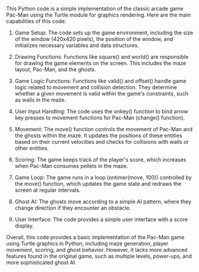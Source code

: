 This Python code is a simple implementation of the classic arcade game Pac-Man using the Turtle module for graphics rendering. Here are the main capabilities of this code:

1. Game Setup: The code sets up the game environment, including the size of the window (420x420 pixels), the position of the window, and initializes necessary variables and data structures.

2. Drawing Functions: Functions like square() and world() are responsible for drawing the game elements on the screen. This includes the maze layout, Pac-Man, and the ghosts.

3. Game Logic Functions: Functions like valid() and offset() handle game logic related to movement and collision detection. They determine whether a given movement is valid within the game's constraints, such as walls in the maze.

4. User Input Handling: The code uses the onkey() function to bind arrow key presses to movement functions for Pac-Man (change() function).

5. Movement: The move() function controls the movement of Pac-Man and the ghosts within the maze. It updates the positions of these entities based on their current velocities and checks for collisions with walls or other entities.

6. Scoring: The game keeps track of the player's score, which increases when Pac-Man consumes pellets in the maze.

7. Game Loop: The game runs in a loop (ontimer(move, 100)) controlled by the move() function, which updates the game state and redraws the screen at regular intervals.

8. Ghost AI: The ghosts move according to a simple AI pattern, where they change direction if they encounter an obstacle.

9. User Interface: The code provides a simple user interface with a score display.

Overall, this code provides a basic implementation of the Pac-Man game using Turtle graphics in Python, including maze generation, player movement, scoring, and ghost behavior. However, it lacks more advanced features found in the original game, such as multiple levels, power-ups, and more sophisticated ghost AI.
